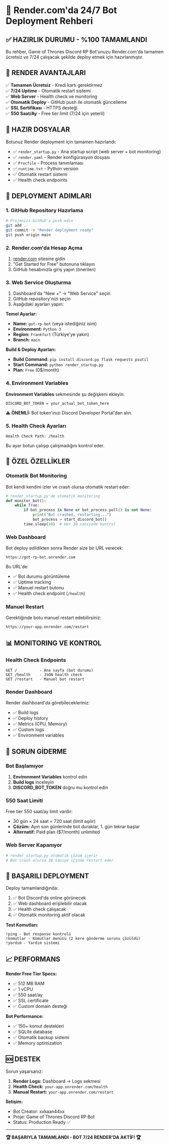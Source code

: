 # 🏰 Render.com'da 24/7 Bot Deployment Rehberi

## ✅ HAZIRLIK DURUMU - %100 TAMAMLANDI

Bu rehber, Game of Thrones Discord RP Bot'unuzu Render.com'da tamamen ücretsiz ve 7/24 çalışacak şekilde deploy etmek için hazırlanmıştır.

## 🎯 RENDER AVANTAJLARI

✅ **Tamamen Ücretsiz** - Kredi kartı gerektirmez  
✅ **7/24 Uptime** - Otomatik restart sistemi  
✅ **Web Server** - Health check ve monitoring  
✅ **Otomatik Deploy** - GitHub push ile otomatik güncelleme  
✅ **SSL Sertifikası** - HTTPS desteği  
✅ **550 Saat/Ay** - Free tier limit (7/24 için yeterli)  

## 📁 HAZIR DOSYALAR

Botunuz Render deployment için tamamen hazırlandı:

- ✅ `render_startup.py` - Ana startup script (web server + bot monitoring)
- ✅ `render.yaml` - Render konfigürasyon dosyası  
- ✅ `Procfile` - Process tanımlaması
- ✅ `runtime.txt` - Python version
- ✅ Otomatik restart sistemi
- ✅ Health check endpoints

## 🚀 DEPLOYMENT ADIMLARI

### 1. GitHub Repository Hazırlama

```bash
# Projenizi GitHub'a push edin
git add .
git commit -m "Render deployment ready"
git push origin main
```

### 2. Render.com'da Hesap Açma

1. [render.com](https://render.com) sitesine gidin
2. "Get Started for Free" butonuna tıklayın
3. GitHub hesabınızla giriş yapın (önerilen)

### 3. Web Service Oluşturma

1. Dashboard'da "New +" → "Web Service" seçin
2. GitHub repository'nizi seçin
3. Aşağıdaki ayarları yapın:

**Temel Ayarlar:**
- **Name:** `got-rp-bot` (veya istediğiniz isim)  
- **Environment:** `Python 3`
- **Region:** `Frankfurt` (Türkiye'ye yakın)
- **Branch:** `main`

**Build & Deploy Ayarları:**
- **Build Command:** `pip install discord.py flask requests psutil`
- **Start Command:** `python render_startup.py`
- **Plan:** `Free` (0$/month)

### 4. Environment Variables

**Environment Variables** sekmesinde şu değişkeni ekleyin:

```
DISCORD_BOT_TOKEN = your_actual_bot_token_here
```

⚠️ **ÖNEMLİ:** Bot token'ınızı Discord Developer Portal'dan alın.

### 5. Health Check Ayarları

```
Health Check Path: /health
```

Bu ayar botun çalışıp çalışmadığını kontrol eder.

## 🔧 ÖZEL ÖZELLİKLER

### Otomatik Bot Monitoring

Bot kendi kendini izler ve crash olursa otomatik restart eder:

```python
# render_startup.py'de otomatik monitoring
def monitor_bot():
    while True:
        if bot_process is None or bot_process.poll() is not None:
            print("Bot crashed, restarting...")
            bot_process = start_discord_bot()
        time.sleep(30)  # Her 30 saniyede kontrol
```

### Web Dashboard

Bot deploy edildikten sonra Render size bir URL verecek:
```
https://got-rp-bot.onrender.com
```

Bu URL'de:
- ✅ Bot durumu görüntüleme
- ✅ Uptime tracking  
- ✅ Manuel restart butonu
- ✅ Health check endpoint (`/health`)

### Manuel Restart

Gerektiğinde botu manuel restart edebilirsiniz:
```
https://your-app.onrender.com/restart
```

## 📊 MONITORING VE KONTROL

### Health Check Endpoints

```
GET /          - Ana sayfa (bot durumu)
GET /health    - JSON health check
GET /restart   - Manuel bot restart
```

### Render Dashboard

Render dashboard'da görebilecekleriniz:
- ✅ Build logs
- ✅ Deploy history  
- ✅ Metrics (CPU, Memory)
- ✅ Custom logs
- ✅ Environment variables

## 🚨 SORUN GİDERME

### Bot Başlamıyor

1. **Environment Variables** kontrol edin
2. **Build logs** inceleyin
3. **DISCORD_BOT_TOKEN** doğru mu kontrol edin

### 550 Saat Limiti

Free tier 550 saat/ay limit vardır:
- 30 gün × 24 saat = 720 saat (limit aşılır)
- **Çözüm:** Ayın son günlerinde bot duraklar, 1. gün tekrar başlar
- **Alternatif:** Paid plan ($7/month) unlimited

### Web Server Kapanıyor

```python
# render_startup.py otomatik çözüm içerir
# Bot crash olursa 30 saniye içinde restart eder
```

## 🎉 BAŞARILI DEPLOYMENT

Deploy tamamlandığında:

1. ✅ Bot Discord'da online görünecek
2. ✅ Web dashboard erişilebilir olacak  
3. ✅ Health check çalışacak
4. ✅ Otomatik monitoring aktif olacak

**Test Komutları:**
```
!ping - Bot response kontrolü
!komutlar - Komutlar menüsü (2 kere gönderme sorunu çözüldü)
!yardım - Yardım sistemi
```

## 📈 PERFORMANS

**Render Free Tier Specs:**
- ✅ 512 MB RAM
- ✅ 1 vCPU  
- ✅ 550 saat/ay
- ✅ SSL certificate
- ✅ Custom domain desteği

**Bot Performance:**
- ✅ 150+ komut destekleri
- ✅ SQLite database
- ✅ Otomatik backup sistemi
- ✅ Memory optimization

## 🆘 DESTEK

Sorun yaşarsanız:

1. **Render Logs:** Dashboard → Logs sekmesi
2. **Health Check:** `your-app.onrender.com/health`
3. **Manual Restart:** `your-app.onrender.com/restart`

**İletişim:**
- Bot Creator: xxkaan44xx
- Proje: Game of Thrones Discord RP Bot
- Status: Production Ready ✅

---

**🏆 BAŞARIYLA TAMAMLANDI - BOT 7/24 RENDER'DA AKTİF! 🏆**